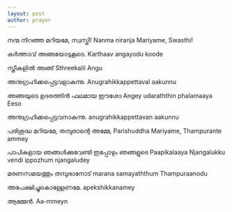 ```yaml
---
layout: post
author: prayer
---
```


നന്മ നിറഞ്ഞ മറിയമേ,  സ്വസ്തി!
Nanma niranja Mariyame, Swasthi!

കര്‍ത്താവ് അങ്ങയോടുകൂടെ.
Karthaav angayodu koode

സ്ത്രീകളില്‍ അങ്ങ്
Sthreekalil Angu 

അനുഗ്രഹിക്കപ്പെട്ടവളാകുന്നു. 
Anugrahikkappettaval aakunnu

അങ്ങയുടെ ഉദരത്തിന്‍ ഫലമായ ഈശോ
Angey udaraththin phalamaaya Eeso 

അനുഗ്രഹിക്കപ്പെട്ടവനാകുന്നു.
anugrahikkappettavan aakunnu

പരിശുദ്ധ മറിയമേ, തമ്പുരാന്റെ അമ്മേ, 
Parishuddha Mariyame, Thampurante ammey

പാപികളായ ഞങ്ങള്‍ക്കുവേണ്ടി ഇപ്പോഴും ഞങ്ങളുടെ
Paapikalaaya Njangalukku vendi ippozhum njangaludey 

മരണസമയത്തും തമ്പുരാനോട്
marana samayaththum Thampuraanodu

അപേക്ഷിച്ചുകൊള്ളേണമേ. 
apekshikkanamey

ആമ്മേന്‍.
Aa-mmeyn
